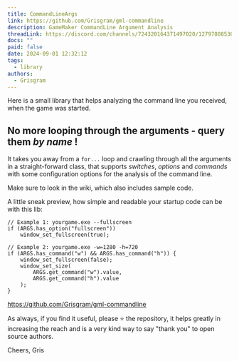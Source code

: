 ```yaml
---
title: CommandLineArgs
link: https://github.com/Grisgram/gml-commandline
description: GameMaker CommandLine Argument Analysis
threadLink: https://discord.com/channels/724320164371497020/1279780853039239219
docs: ""
paid: false
date: 2024-09-01 12:32:12
tags:
  - library
authors:
  - Grisgram
---
```

Here is a small library that helps analyzing the command line you received, when the game was started.

## No more looping through the arguments - query them _by name_ !
It takes you away from a `for...` loop and crawling through all the arguments in a straight-forward class, that supports _switches_, _options_ and _commands_ with some configuration options for the analysis of the command line.

Make sure to look in the wiki, which also includes sample code.

A little sneak preview, how simple and readable your startup code can be with this lib:
```gml
// Example 1: yourgame.exe --fullscreen
if (ARGS.has_option("fullscreen"))
    window_set_fullscreen(true);

// Example 2: yourgame.exe -w=1280 -h=720
if (ARGS.has_command("w") && ARGS.has_command("h")) {
    window_set_fullscreen(false);
    window_set_size(
        ARGS.get_command("w").value,
        ARGS.get_command("h").value
    );
}
```

https://github.com/Grisgram/gml-commandline

As always, if you find it useful, please ⭐ the repository, it helps greatly in increasing the reach and is a very kind way to say "thank you" to open source authors.

Cheers,
Gris